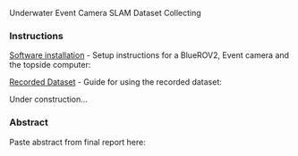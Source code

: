 Underwater Event Camera SLAM Dataset Collecting
### Instructions
[Software installation](Docs/installation.md) - Setup instructions for a BlueROV2, Event camera and the topside computer:

[Recorded Dataset](Docs/dataset.md) - Guide for using the recorded dataset:

Under construction...

### Abstract
Paste abstract from final report here:


